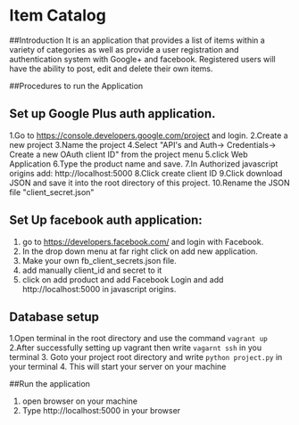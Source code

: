 # Item Catalog

##Introduction
It is an application that provides a list of items within a 
variety of categories as well as provide a user registration and 
authentication system with Google+ and facebook. Registered users will have the ability to post, 
edit and delete their own items.

##Procedures to run the Application

## Set up Google Plus auth application.
1.Go to https://console.developers.google.com/project and login.
2.Create a new project
3.Name the project
4.Select "API's and Auth-> Credentials-> Create a new OAuth client ID" from the project menu
5.click Web Application
6.Type the product name and save.
7.In Authorized javascript origins add: http://localhost:5000
8.Click create client ID
9.Click download JSON and save it into the root directory of this project.
10.Rename the JSON file "client_secret.json"

## Set Up facebook auth application:
1. go to https://developers.facebook.com/ and login with Facebook.
2. In the drop down menu at far right click on add new application.
3. Make your own fb_client_secrets.json file.
4. add manually client_id and secret to it
5. click on add product and add Facebook Login and add http://localhost:5000 in javascript origins.
## Database setup
1.Open terminal in the root directory and use the command `vagrant up`
2.After successfully setting up vagrant then write `vagarnt ssh` in you terminal
3. Goto your project root directory and write `python project.py` in your terminal
4. This will start your server on your machine

##Run the application
1. open browser on your machine
2. Type http://localhost:5000 in your browser

